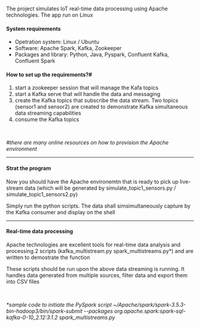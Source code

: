 <p>The project simulates IoT real-time data processing using Apache technologies. The app run on Linux</p>
<h4>System requirements</h4>
<ul>
  <li>Opetration system: Linux / Ubuntu</li>
  <li>Software: Apache Spark, Kafka, Zookeeper</li>
  <li>Packages and library: Python, Java, Pyspark, Confluent Kafka, Confluent Spark</li>
</ul>
<h4>How to set up the requirements?#</h4>
<ol>
  <li>start a zookeeper session that will manage the Kafa topics</li>
  <li>start a Kafka serve that will handle the data and messaging</li>
  <li>create the Kafka topics that subscribe the data stream. Two topics (sensor1 and sensor2) are created to demonstrate Kafka simultaneous data streaming capabilities</li>
  <li>consume the Kafka topics</li>
</ol>
<br>
<p><em>#there are many online resources on how to provision the Apache environment</em></p>
<hr>
<h4>Strat the program</h4>
<p>Now you should have the Apache environemtn that is ready to pick up live-stream data (which will be generated by simulate_topic1_sensors.py / simulate_topic1_sensors2.py)</p>
<p>Simply run the python scripts. The data shall simsimultaneously capture by the Kafka consumer and display on the shell</li>
</ol>
<hr>
<h4>Real-time data processing</h4>
<p>Apache technologies are excellent tools for real-time data analysis and processing.2 scripts (kafka_multistream.py spark_multistreams.py*) and are written to demostrate the function<p>
<p>These scripts should be run upon the above data streaming is running. It handles data generated from multiple sources, filter data and export them into CSV files</p>
<br>
<p><em>*sample code to initiate the PySpark script ~/Apache/spark/spark-3.5.3-bin-hadoop3/bin/spark-submit --packages org.apache.spark:spark-sql-kafka-0-10_2.12:3.1.2 spark_multistreams.py</em></p>

